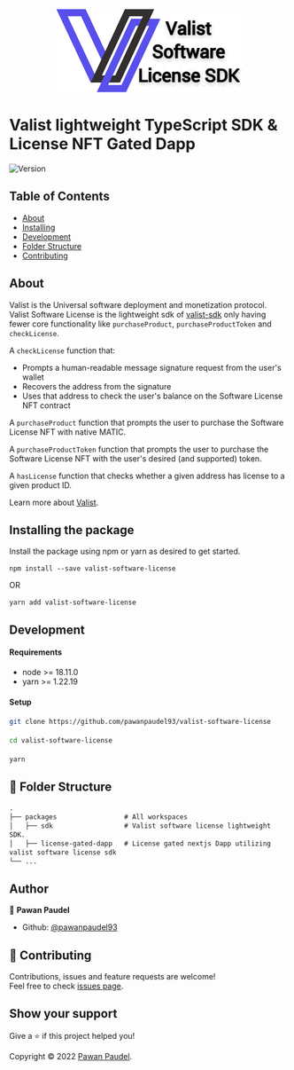 <div align="center">
  <img src="https://raw.githubusercontent.com/pawanpaudel93/valist-software-license/main/logo.png" alt="Valist Software License SDK" />
</div>

# Valist lightweight TypeScript SDK & License NFT Gated Dapp

<p>
  <img alt="Version" src="https://img.shields.io/badge/version-0.0.6-blue.svg?cacheSeconds=2592000" />
</p>

## Table of Contents

- [About](#about)
- [Installing](#installing)
- [Development](#development)
- [Folder Structure](#packages)
- [Contributing](#contributing)

## About <a name = "about"></a>

Valist is the Universal software deployment and monetization protocol. Valist Software License is the lightweight sdk of [valist-sdk](https://github.com/valist-io/valist-js/tree/main/packages/valist-sdk) only having fewer core functionality like `purchaseProduct`, `purchaseProductToken` and `checkLicense`.

A `checkLicense` function that:

- Prompts a human-readable message signature request from the user's wallet
- Recovers the address from the signature
- Uses that address to check the user's balance on the Software License NFT contract

A `purchaseProduct` function that prompts the user to purchase the Software License NFT with native MATIC.

A `purchaseProductToken` function that prompts the user to purchase the Software License NFT with the user's desired (and supported) token.

A `hasLicense` function that checks whether a given address has license to a given product ID.

Learn more about [Valist](https://valist.io/).

## Installing the package <a name = "installing"></a>

Install the package using npm or yarn as desired to get started.

```
npm install --save valist-software-license
```

OR

```
yarn add valist-software-license
```

## Development <a name="development"></a>

#### Requirements

- node >= 18.11.0
- yarn >= 1.22.19

#### Setup

```bash
git clone https://github.com/pawanpaudel93/valist-software-license

cd valist-software-license

yarn
```

## 🧐 Folder Structure <a name = "packages"></a>

    .
    ├── packages                 # All workspaces
    │   ├── sdk                  # Valist software license lightweight SDK.
    │   ├── license-gated-dapp   # License gated nextjs Dapp utilizing valist software license sdk
    └── ...

## Author

👤 **Pawan Paudel**

- Github: [@pawanpaudel93](https://github.com/pawanpaudel93)

## 🤝 Contributing <a name = "contributing"></a>

Contributions, issues and feature requests are welcome!<br />Feel free to check [issues page](https://github.com/pawanpaudel93/valist-software-license/issues).

## Show your support

Give a ⭐️ if this project helped you!

Copyright © 2022 [Pawan Paudel](https://github.com/pawanpaudel93).<br />
